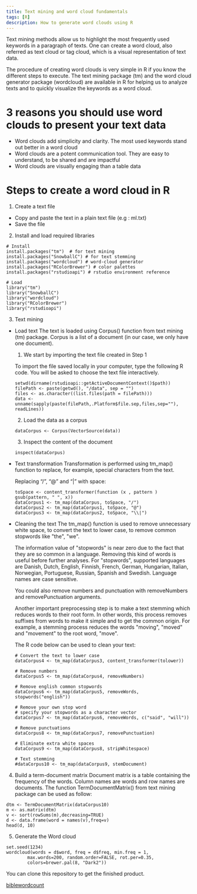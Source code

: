 ```yaml
---
title: Text mining and word cloud fundamentals
tags: [R]
description: How to generate word clouds using R
---
```


Text mining methods allow us to highlight the most frequently used keywords in a paragraph of texts. One can create a word cloud, also referred as text cloud or tag cloud, which is a visual representation of text data.

The procedure of creating word clouds is very simple in R if you know the different steps to execute. The text mining package (tm) and the word cloud generator package (wordcloud) are available in R for helping us to analyze texts and to quickly visualize the keywords as a word cloud.

# 3 reasons you should use word clouds to present your text data
- Word clouds add simplicity and clarity. The most used keywords stand out better in a word cloud
- Word clouds are a potent communication tool. They are easy to understand, to be shared and are impactful
- Word clouds are visually engaging than a table data

# Steps to create a word cloud in R
1. Create a text file
  - Copy and paste the text in a plain text file (e.g : ml.txt)
  - Save the file
2. Install and load required libraries

```
# Install
install.packages("tm")  # for text mining
install.packages("SnowballC") # for text stemming
install.packages("wordcloud") # word-cloud generator
install.packages("RColorBrewer") # color palettes
install.packages("rstudioapi") # rstudio environment reference

# Load
library("tm")
library("SnowballC")
library("wordcloud")
library("RColorBrewer")
library("rstudioapi")
```

3. Text mining
  - Load text
    The text is loaded using Corpus() function from text mining (tm) package. Corpus is a list of a document (in our case, we only have one document).

    1. We start by importing the text file created in Step 1

      To import the file saved locally in your computer, type the following R code. You will be asked to choose the text file interactively.

      ```
      setwd(dirname(rstudioapi::getActiveDocumentContext()$path))
      filePath <- paste(getwd(), "/data", sep = "")
      files <- as.character((list.files(path = filePath)))
      data <- unname(sapply(paste(filePath,.Platform$file.sep,files,sep=""), readLines))
      ```

    2. Load the data as a corpus

      ```
      dataCorpus <- Corpus(VectorSource(data))
      ```

    3. Inspect the content of the document

      ```
      inspect(dataCorpus)
      ```

  - Text transformation
    Transformation is performed using tm_map() function to replace, for example, special characters from the text.

    Replacing “/”, “@” and “|” with space:

    ```
    toSpace <- content_transformer(function (x , pattern ) gsub(pattern, " ", x))
    dataCorpus1 <- tm_map(dataCorpus, toSpace, "/")
    dataCorpus2 <- tm_map(dataCorpus1, toSpace, "@")
    dataCorpus3 <- tm_map(dataCorpus2, toSpace, "\\|")
    ```

  - Cleaning the text
    The tm_map() function is used to remove unnecessary white space, to convert the text to lower case, to remove common stopwords like "the", "we".

    The information value of "stopwords" is near zero due to the fact that they are so common in a language. Removing this kind of words is useful before further analyses. For "stopwords", supported languages are Danish, Dutch, English, Finnish, French, German, Hungarian, Italian, Norwegian, Portuguese, Russian, Spanish and Swedish. Language names are case sensitive.

    You could also remove numbers and punctuation with removeNumbers and removePunctuation arguments.

    Another important preprocessing step is to make a text stemming which reduces words to their root form. In other words, this process removes suffixes from words to make it simple and to get the common origin. For example, a stemming process reduces the words "moving", "moved" and "movement" to the root word, "move".

    The R code below can be used to clean your text:

    ```
    # Convert the text to lower case
    dataCorpus4 <- tm_map(dataCorpus3, content_transformer(tolower))

    # Remove numbers
    dataCorpus5 <- tm_map(dataCorpus4, removeNumbers)

    # Remove english common stopwords
    dataCorpus6 <- tm_map(dataCorpus5, removeWords, stopwords("english"))

    # Remove your own stop word
    # specify your stopwords as a character vector
    dataCorpus7 <- tm_map(dataCorpus6, removeWords, c("said", "will"))

    # Remove punctuations
    dataCorpus8 <- tm_map(dataCorpus7, removePunctuation)

    # Eliminate extra white spaces
    dataCorpus9 <- tm_map(dataCorpus8, stripWhitespace)

    # Text stemming
    #dataCorpus10 <- tm_map(dataCorpus9, stemDocument)
    ```

4. Build a term-document matrix
  Document matrix is a table containing the frequency of the words. Column names are words and row names are documents. The function TermDocumentMatrix() from text mining package can be used as follow:

  ```
  dtm <- TermDocumentMatrix(dataCorpus10)
  m <- as.matrix(dtm)
  v <- sort(rowSums(m),decreasing=TRUE)
  d <- data.frame(word = names(v),freq=v)
  head(d, 10)
  ```

5. Generate the Word cloud

  ```
  set.seed(1234)
  wordcloud(words = d$word, freq = d$freq, min.freq = 1,
          max.words=200, random.order=FALSE, rot.per=0.35,
          colors=brewer.pal(8, "Dark2"))
  ```

You can clone this repository to get the finished product.

[biblewordcount](https://github.com/esonpaguia/biblewordcloud)
